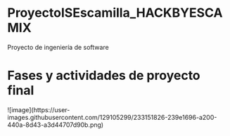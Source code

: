 # ProyectoISEscamilla_HACKBYESCAMIX
Proyecto de ingeniería de software
<h1>Fases y actividades de proyecto final</h1>
![image](https://user-images.githubusercontent.com/129105299/233151826-239e1696-a200-440a-8d43-a3d44707d90b.png)
